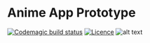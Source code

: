 # Anime App Prototype
[![Codemagic build status](https://api.codemagic.io/apps/5e5719f1a03954154a416e9d/5e5719f1a03954154a416e9c/status_badge.svg)](https://codemagic.io/apps/5e5719f1a03954154a416e9d/5e5719f1a03954154a416e9c/latest_build)
[![Licence](https://img.shields.io/github/license/lagripe/AnimeApp-Prototype?style=plastic
)](https://img.shields.io/github/license/lagripe/AnimeApp-Prototype?style=plastic)
![alt text](https://lh3.googleusercontent.com/GrKoS9TCG97MFRrz26854pb4XQ1OJ8jai-cG0coMNgTe6exNbqvcyjhvty5To7TA9Z_N1-BdAKp53f_zI5_J=w1920-h888-rw)
 
